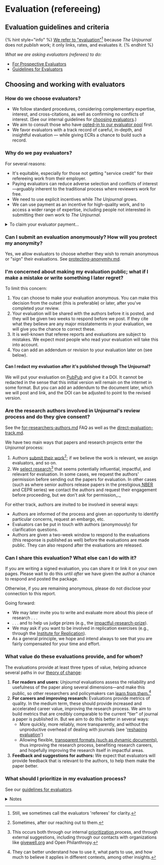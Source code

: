 # Evaluation (refereeing)

## Evaluation guidelines and criteria

{% hint style="info" %}
[We refer to "evaluation"](#user-content-fn-1)[^1] because _The Unjournal_ does not _publish_ work; it only links, rates, and evaluates it.
{% endhint %}

_What we are asking evaluators (referees) to do:_&#x20;

* [For Prospective Evaluators](../policies-projects-evaluation-workflow/evaluation/for-prospective-evaluators.md)
* [Guidelines for Evaluators](../policies-projects-evaluation-workflow/evaluation/guidelines-for-evaluators/)

## Choosing and working with evaluators

### How do we choose evaluators?

* We follow standard procedures, considering complementary expertise, interest, and cross-citations, as well as confirming no conflicts of interest. (See our internal guidelines for [choosing evaluators](../management-tech-details-discussion/management-process/choosing-evaluators/).)
* We aim to consult those who have [opted-in to our evaluator pool](../readme-1/call-for-participants-research/) first.
* We favor evaluators with a track record of careful, in-depth, and insightful evaluation — while giving ECRs a chance to build such a record.

### Why do we pay evaluators?

For several reasons:

* It's equitable, especially for those not getting "service credit" for their refereeing work from their employer.
* Paying evaluators can reduce adverse selection and conflicts of interest —arguably inherent to the traditional process where reviewers work for free.
* We need to use explicit incentives while _The Unjournal_ grows.
* We can use payment as an incentive for high-quality work, and to access a wider range of expertise, including people not interested in submitting their own work to _The Unjournal_.

<details>

<summary>To claim your evaluator payment...</summary>

[#submitting-and-paying-expenses-claims](../management-tech-details-discussion/fiscal-hosting-and-expenses.md#submitting-and-paying-expenses-claims "mention")

</details>

### **Can I submit an evaluation anonymously? How will you protect my anonymity?**

Yes, we allow evaluators to choose whether they wish to remain anonymous or "sign" their evaluations. See [protecting-anonymity.md](../policies-projects-evaluation-workflow/evaluation/protecting-anonymity.md "mention").

### I'm concerned about making my evaluation public; what if I make a mistake or write something I later regret?

To limit this concern:

1. You can choose to make your evaluation anonymous. You can make this decision from the outset (this is preferable) or later, after you've completed your review.
2. Your evaluation will be shared with the authors before it is posted, and they will be given two weeks to respond before we post. If they cite what they believe are any major misstatements in your evaluation, we will give you the chance to correct these.
3. It is well-known that referee reports and evaluations are subject to mistakes. We expect most people who read your evaluation will take this into account.
4. You can add an addendum or revision to your evaluation later on (see below).

#### Can I redact my evaluation after it's published through The Unjournal?

We will put your evaluation on [PubPub](https://unjournal.pubpub.org) and give it a DOI. It cannot be redacted in the sense that this initial version will remain on the internet in some format. But you can add an addendum to the document later, which we will post and link, and the DOI can be adjusted to point to the revised version.

### Are the research authors involved in Unjournal's review process and do they give consent?

See the [for-researchers-authors.md](for-researchers-authors.md "mention") FAQ as well as the [direct-evaluation-track.md](../policies-projects-evaluation-workflow/considering-projects/direct-evaluation-track.md "mention").

We have two main ways that papers and research projects enter the _Unjournal_ process:

1. Authors [submit their work](#user-content-fn-2)[^2]; if we believe the work is relevant, we assign evaluators, and so on.
2. We [select research](#user-content-fn-3)[^3] that seems potentially influential, impactful, and relevant for evaluation. In some cases, we request the authors' permission before sending out the papers for evaluation. In other cases (such as where senior authors release papers in the prestigious[ NBER ](https://www.nber.org/papers?page=1\&perPage=50\&sortBy=public\_date)and CEPR series) we contact the authors  and request their engagement before proceeding, but we don't ask for permission_._&#x20;

For either track, authors are invited to be involved in several ways:

* Authors are informed of the process and given an opportunity to identify particular concerns, request an embargo, etc.
* Evaluators can be put in touch with authors (anonymously) for clarification questions.
* Authors are given a two-week window to respond to the evaluations (this response is published as well) before the evaluations are made public. They can also respond after the evaluations are released.

### Can I share this evaluation? What else can I do with it?

If you are writing a signed evaluation, you can share it or link it on your own pages. Please wait to do this until _after_ we have given the author a chance to respond and posted the package.

Otherwise, if you are remaining anonymous, please do not disclose your connection to this report.

Going forward:

* We may later invite you to write and evaluate more about this piece of research . . .
* . . . and to help us judge prizes (e.g., the [impactful-research-prize](../readme-1/call-for-participants-research/impactful-research-prize/ "mention")).
* We may ask if you want to be involved in replication exercises (e.g., through the [Institute for Replication](https://i4replication.org/)).
* As a general principle, we hope and intend always to see that you are fairly compensated for your time and effort.

### **What value do these evaluations provide, and for whom?**

The evaluations provide at least three types of value, helping advance several paths in our [theory of change](../benefits-and-features/global-priorities-theory-of-change/):

1. **For readers and users**: _Unjournal_ evaluations assess the reliability and usefulness of the paper along several dimensions—and make this public, so other researchers and policymakers can [learn from them.](#user-content-fn-4)[^4]
2. **For careers and improving research:** Evaluations provide metrics of quality. In the medium term, these should provide increased and accelerated career value, improving the research process. We aim to build metrics that are credibly comparable to the current "tier" of journal a paper is published in. But we aim to do this better in several ways:
   * More quickly, more reliably, more transparently, and without the unproductive overhead of dealing with journals (see '[reshaping evaluation](../benefits-and-features/costs-of-playing-the-publication-game.md)')
   * Allowing flexible, [transparent formats (such as dynamic documents)](../benefits-and-features/dynamic-documents-vs-living-projects/), thus improving the research process, benefiting research careers, and hopefully improving the research itself in impactful areas.
3. **Feedback and suggestions for authors:** We expect that evaluators will provide feedback that is relevant to the authors, to help them make the paper better.

### What should I prioritize in my evaluation process?

See our [guidelines for evaluators](../policies-projects-evaluation-workflow/evaluation/guidelines-for-evaluators/).





<details>

<summary>Notes</summary>

* E.g., "Selection": Traditionally, reviewers may be more likely to accept an assignment when they have a particular interest in the paper under consideration.

<!---->

* E.g., for wider audiences, such as on Wikipedia, the EA Forum, or Asterisk magazine, with potential further compensation.

<!---->

* 22 Dec 2022: We are still developing and improving this system.

</details>



[^1]: Still, we sometimes call the evaluators 'referees' for clarity.

[^2]: Sometimes, after our reaching out to them.

[^3]: This occurs both through our internal [prioritization ](../policies-projects-evaluation-workflow/considering-projects/process-prioritizing-research-for-evaluation-wip.md)process, and through external suggestions, including through our contacts with organizations like [givewell.org](https://givewell.org/) and Open Philanthropy.

[^4]: They can better understand how to use it, what parts to use, and how much to believe it applies in different contexts, among other insights.
